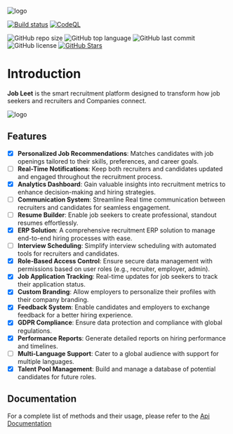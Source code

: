 
![logo](docs/assets/logo.png)

[![Build status](https://ci.appveyor.com/api/projects/status/m3tg2p3igoppg3eq?svg=true)](https://ci.appveyor.com/project/nixhantb/Recruitment-erp)
[![CodeQL](https://github.com/nixhantb/Recruitment-erp/actions/workflows/codeql.yml/badge.svg)](https://github.com/nixhantb/Recruitment-erp)

![GitHub repo size](https://img.shields.io/github/repo-size/nixhantb/Job-Leet-core-recruitment-agency?style=flat-square)
![GitHub top language](https://img.shields.io/github/languages/top/nixhantb/Recruitment-erp?color=orange&style=flat-square)
![GitHub last commit](https://img.shields.io/github/last-commit/nixhantb/Recruitment-erp?color=success&style=flat-square)
![GitHub license](https://img.shields.io/badge/license-GPL%20%2B%20CE-FFFF00?style=flat-square)
[![GitHub Stars](https://img.shields.io/github/stars/nixhantb/Job-Leet-core-recruitment-agency?label=GitHub%20stars&style=social)](https://github.com/nixhantb/Job-Leet-core-recruitment-agency/stargazers/)




# Introduction

**Job Leet** is the smart recruitment platform designed to transform how job seekers and recruiters and Companies connect.  


![logo](docs/assets/dashboard.png)
## **Features**


- [x] **Personalized Job Recommendations**: Matches candidates with job openings tailored to their skills, preferences, and career goals.
- [ ] **Real-Time Notifications**: Keep both recruiters and candidates updated and engaged throughout the recruitment process.
- [x] **Analytics Dashboard**: Gain valuable insights into recruitment metrics to enhance decision-making and hiring strategies.
- [ ] **Communication System**: Streamline Real time communication between recruiters and candidates for seamless engagement.
- [ ] **Resume Builder**: Enable job seekers to create professional, standout resumes effortlessly.
- [x] **ERP Solution**: A comprehensive recruitment ERP solution to manage end-to-end hiring processes with ease.
- [ ] **Interview Scheduling**: Simplify interview scheduling with automated tools for recruiters and candidates.
- [x] **Role-Based Access Control**: Ensure secure data management with permissions based on user roles (e.g., recruiter, employer, admin).
- [x] **Job Application Tracking**: Real-time updates for job seekers to track their application status.
- [x] **Custom Branding**: Allow employers to personalize their profiles with their company branding.
- [x] **Feedback System**: Enable candidates and employers to exchange feedback for a better hiring experience.
- [x] **GDPR Compliance**: Ensure data protection and compliance with global regulations.
- [x] **Performance Reports**: Generate detailed reports on hiring performance and timelines.
- [ ] **Multi-Language Support**: Cater to a global audience with support for multiple languages.
- [x] **Talent Pool Management**: Build and manage a database of potential candidates for future roles.

## Documentation

For a complete list of methods and their usage, please refer to the [Api Documentation](https://nixhantb.github.io/Job-Leet-core-recruitment-agency/)